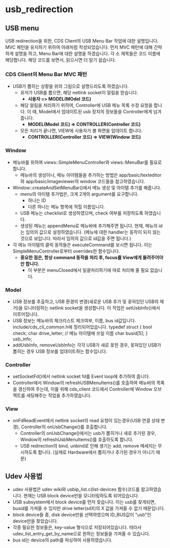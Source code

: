 # usb_redirection

## USB menu
USB redirection을 위한, CDS Client의 USB Menu Bar 작업에 대한 설명입니다. MVC 패턴을 유지하기 위하여 아래처럼 작성되었습니다.
먼저 MVC 패턴에 대해 간략하게 설명을 하고, Menu Bar에 대한 설명을 하겠습니다.
각 소 제목들은 코드 이름에 해당합니다. 해당 코드를 보면서, 읽으시면 더 알기 쉽습니다.

### CDS Client의 Menu Bar MVC 패턴
* USB가 뽑히는 상황을 위의 그림으로 설명드리도록 하겠습니다.
  * 유저가 USB를 뽑으면, 해당 netlink socket이 알림을 받습니다.
    * __사용자 => MODEL(MOdel 코드)__
  * 해당 알림을 처리하기 위하여, Controller에 USB 메뉴 목록 수정 요청을 합니다. 이 때, Model에서 업데이트된 usb 장치의 정보들을 Controller에게 넘겨 줍니다.
    * __MODEL(Model 코드) => CONTROLLER(Controller 코드)__
  * 모든 처리가 끝나면, VIEW에 사용자가 볼 화면을 업데이트 합니다. 
    * __CONTROLLER(Controller 코드) => VIEW(Window 코드)__


### Window
* 메뉴바를 위하여 views::SimpleMenuController와 views::MenuBar를 필요로 합니다.
  * 메뉴바의 생성이나, 메뉴 아이템들을 추가하는 방법은 app/basic/texteditor와 app/basic/imageviewer의 window 코드들을 참고하였습니다.
* Window::createAndSetMenuBar()에서 메뉴 생성 및 아이템 추가를 해줍니다.
  * menu의 아이템 추가법은, 크게 2개의 argument를 요구합니다.
    * 하나는 ID
    * 다른 하나는 메뉴 항목에 적힐 이름입니다.
  * USB 메뉴는 checklist로 생성하였으며, check 여부를 저장하도록 하였습니다.
  * 생성된 메뉴는 appendMenu로 메뉴바에 추가해주면 됩니다. 현재, 메뉴의 id는 임의의 값으로 설정하였습니다. (메뉴에 대한 handler는 동작이 되지 않는 것으로 보입니다. 따라서 임의의 값으로 id값을 주면 됩니다.)
* 각 메뉴 아이템의 클릭 동작들은 executeCommand를 보시면 됩니다. 이는 SimpleMenuController로부터 overrides한 함수입니다.
  * __중요한 점은, 항상 command 동작을 처리 후, focus를 View에게 돌려주어야만 합니다.__
    * 이 부분은 menuClosed에서 일괄처리하기에 따로 처리해 줄 필요 없습니다.

### Model
* USB 정보를 추출하고, USB 환경의 변경(새로운 USB 추가 및 꽂혀있던 USB의 제거)을 모니터링하는 netlink socket을 생성합니다. 이 작업은 setUsbInfo()에서 이루어집니다.
* USB 정보는 메뉴바의 체크리스트 체크여부, 이름, bus id값입니다. include/cds_cli_common.h에 정리되어있습니다.
 typedef struct {
   bool check;
   char drive_letter; // 메뉴 아이템에 쓰일 이름
   char busid[5];
 } usb_info;
* addUsbInfo, removeUsbInfo는 각각 USB가 새로 꽂힌 경우, 꽂혀있던 USB가 뽑히는 경우 USB 정보를 업데이트하는 함수입니다.

### Controller
* setSocketFd()에서 netlink socket fd를 Event loop에 추가하여 줍니다.
* Controller에서 Window의 refreshUSBMenuItems()를 호출하여 메뉴바의 목록을 갱신하여 주는데, 이를 위해 cds_client 코드에서 Controller에 Window 오브젝트를 세팅해주는 작업을 추가하였습니다.

### View
* onFdReadEvent에서 netlink socket의 read 요청이 있는경우(USB 연결 상태 변경), Controller의 onUsbChange()를 호출합니다.
  * Controller의 onUsbChange()에서는 usb가 뽑히거나 새로 추가된 경우, Window의 refreshUsbMenuItems()를 호출하도록 합니다.
  * USB redirection의 bind, unbind로 인해 생기는 add, remove 메세지는 무시하도록 합니다. (실제로 Hardware에서 뽑히거나 추가된 경우가 아니기 때문)

## Udev 사용법
* udev 사용법은 udev wiki와 usbip_list.c(list-devices 함수)코드를 참고하였습니다. 현재는 USB block device만을 모니터링하도록 되어있습니다.
* USB subsystem에서 block device를 먼저 찾습니다. 이는 usb를 찾게되면, busid를 가져올 수 있지만 drive letter(sdX)의 X 값을 가져올 수 없기 때문입니다.
* block device들 중, disk device만을 선택하였으며 ID_BUS값이 "usb"인 device만을 찾았습니다.
* 각종 필요한 정보들은, key-value 형식으로 저장되어있습니다. 따라서 udev_list_entry_get_by_name으로 원하는 정보들을 가져올 수 있습니다.
* bus id는 device의 path를 파싱하여 사용하였습니다.
